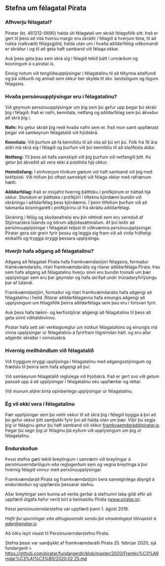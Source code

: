 ## Stefna um félagatal Pírata 

### Afhverju félagatal? 

Píratar (kt. 461212-0690) halda úti félagatali um skráð félagsfólk sitt. Það er gert til þess að vita hversu margir eru skráðir í félagið á hverjum tíma, til að rukka (valkvæð) félagsgjöld, halda utan um í hvaða aðildarfélög viðkomandi er skráður í og til að geta haft samband við félaga okkar.

Auk þess geta þau sem skrá sig í félagið tekið þátt í umræðum og kosningum á x.piratar.is. 

Einnig notum við tengiliðaupplýsingar í félagatalinu til að tilkynna aðalfundi og þá viðburði og annað sem okkur ber skylda til skv. landslögum og lögum félagsins. 

### Hvaða persónuupplýsingar eru í félagatalinu?

Við geymum persónuupplýsingar um þig sem þú gefur upp þegar þú skráir þig í félagið. Það er nafn, kennitala, netfang og aðildarfélag sem þú ákveður að skrá þig í.

**Nafn:** Þú getur skráð þig með hvaða nafni sem er. Það mun samt uppfærast þegar við samkeyrum félagatalið við Þjóðskrá. 

**Kennitala:** Við þurfum að fá kennitölu til að vita að þú ert þú. Fólk frá 16 ára aldri má skrá sig í félagið og þurfum við því kennitölu til að staðfesta aldur. 

**Netfang:** Til þess að hafa samskipti við þig þurfum við netfangið þitt. Þú getur þó ákveðið að vera ekki á póstlista hjá okkur. 

**Heimilisfang:** Í einhverjum tilvikum gætum við haft samband við þig með bréfpósti. Við höfum þó oftast samskipti við félaga okkar með rafrænum hætti. 

**Aðildarfélag:** Það er misjafnt hvernig þátttöku í prófkjörum er háttað hjá okkur. Stundum er þátttaka í prófkjöri í tilteknu kjördæmi bundin við skráningu í aðildarfélag þess kjördæmis. Í þeim tilfellum þurfum við að takmarka kosningarétt í prófkjörinu út frá skráðu aðildarfélagi. 

Skráning í félög og skoðanafrelsi eru þín réttindi sem eru vernduð af Stjórnarskrá Íslands og öðrum alþjóðasáttmálum. Af því leiðir að persónuupplýsingar í félagatali teljast til viðkvæmra persónuupplýsingar. Píratar gera sér grein fyrir þessu og leggja sig fram við að virða friðhelgi einkalífs og tryggja öryggi þessara upplýsinga. 

### Hverjir hafa aðgang að félagatalinu?

Aðgang að félagatali Pírata hafa framkvæmdastjóri félagsins, formaður framkvæmdaráðs, ritari framkvæmdaráðs og ritarar aðildarfélaga Pírata. Þau sem hafa aðgang að félagatalinu hverju sinni eru bundin trúnaði um þær upplýsingar sem eru þar geymdar og hafa skrifað undir trúnaðaryfirlýsingu þar af lútandi. 

Framkvæmdastjóri, formaður og ritari framkvæmdaráðs hafa aðgengi að félagatalinu í heild. Ritarar aðildarfélaganna hafa einungis aðgengi að upplýsingum um félagsfólk þeirra aðildarfélaga sem þau eru í forsvari fyrir. 

Auk þess hafa tækni- og kerfisstjórar aðgengi að félagatalinu til þess að geta sinnt viðhaldsvinnu. 

Píratar hafa sett sér verklagsreglur um notkun félagatalsins og einungis má vinna upplýsingar úr félagatalinu á fyrirfram tilgreindan hátt. og eru allar aðgerðir skráðar í vinnsluskrá. 

### Hvernig meðhöndlum við félagatalið

Við tryggjum öryggi upplýsinga í félagatalinu með aðgangsstýringum og fræðslu til þeirra sem hafa aðgengi að því. 

Við samkeyrum félagatalið reglulega við Þjóðskrá. Það er gert svo við getum passað upp á að upplýsingar í félagatalinu séu uppfærðar og réttar. 

Við munum aldrei birta opinberlega upplýsingar úr félagatalinu. 

### Ég vil ekki vera í félagatalinu 

Þær upplýsingar sem þú veitir okkur til að skrá þig í félagið byggja á því að þú gefur okkur þitt samþykki fyrir því að halda utan um þær. Viljir þú segja þig úr félaginu getur þú haft samband við okkur framkvaemdarad@piratar.is. Þegar þú segir þig úr félaginu þá eyðum við upplýsingum um þig úr félagatalinu. 

### Endurskoðun

Þessi stefna gæti tekið breytingum í samræmi við breytingar á persónuverndarlögum eða reglugerðum sem og vegna breytinga á því hvernig félagið vinnur með persónuupplýsingar.

Framkvæmdaráð Pírata og framkvæmdastjóri bera sameiginlega ábyrgð á endurskoðun og uppfærslu þessarar stefnu. 

Allar breytingar sem kunna að verða gerðar á stefnunni taka gildi eftir að uppfærð útgáfa hefur verið birt á heimasíðu Pírata (www.piratar.is). 

Þessi persónuverndarstefna var uppfærð þann 1. ágúst 2019. 

*Hafir þú spurningar eða athugasemdir sendu þá vinsamlegast tölvupóst á gdpr@piratar.is*

Að öðru leyti vísast til Persónuverndarstefnu Pírata.

Stefna þessi var samþykkt af framkvæmdaráði Pírata 25. febrúar 2020, sjá fundargerð > https://github.com/piratar/fundargerdir/blob/master/2020/Framkv%C3%A6mdar%C3%A1%C3%B0/2020.02.25.md



